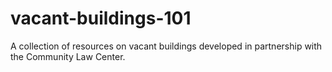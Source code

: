 # vacant-buildings-101
A collection of resources on vacant buildings developed in partnership with the Community Law Center.
